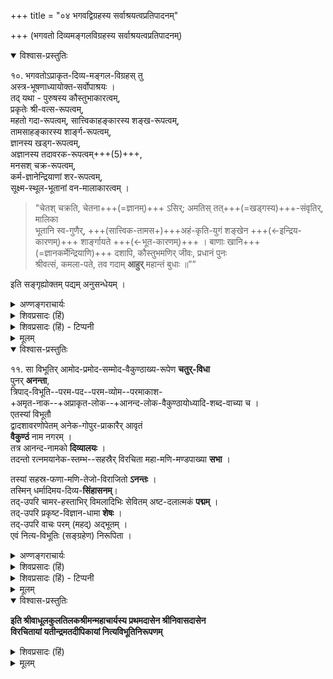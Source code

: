 +++
title = "०४ भगवद्विग्रहस्य सर्वाश्रयत्वप्रतिपादनम्"

+++
(भगवतो दिव्यमङ्गलविग्रहस्य सर्वाश्रयत्वप्रतिपादनम्) 

<details open><summary>विश्वास-प्रस्तुतिः</summary>

१०. भगवतोऽप्राकृत-दिव्य-मङ्गल-विग्रहस् तु  
अस्त्र-भूषणाध्यायोक्त-सर्वोपाश्रयः ।  
तद् यथा - पुरुषस्य कौस्तुभाकारत्वम्,  
प्रकृतेः श्री-वत्स-रूपत्वम्,  
महतो गदा-रूपत्वम्, 
सात्त्विकाहङ्कारस्य शङ्ख-रूपत्वम्,  
तामसाहङ्कारस्य शार्ङ्ग-रूपत्वम्,  
ज्ञानस्य खड्ग-रूपत्वम्,  
अज्ञानस्य तदावरक-रूपत्वम्+++(5)+++,  
मनसश् चक्र-रूपत्वम्,  
कर्म-ज्ञानेन्द्रियाणां शर-रूपत्वम्,  
सूक्ष्म-स्थूल-भूतानां वन-मालाकारत्वम् ।

> "चेतश् चक्रति, चेतना+++(=ज्ञानम्)+++ ऽसिर्; अमतिस् तत्+++(=खड्गस्य)+++-संवृतिर्, मालिका  
भूतानि स्व-गुणैर्, +++(सात्त्विक-तामस+)+++अहं-कृति-युगं शङ्खेन +++(←इन्द्रिय-कारणम्)+++ शार्ङ्गायते +++(←भूत-कारणम्)+++ ।
बाणाः खानि+++(=ज्ञानकर्मेन्द्रियाणि)+++ दशापि, कौस्तुभमणिर् जीवः, प्रधानं पुनः  
श्रीवत्सं, कमला-पते, तव गदाम् **आहुर्** महान्तं बुधाः ॥””

इति सङ्गृह्योक्तम् पद्यम् अनुसन्धेयम् ।
</details>

<details><summary>अण्णङ्गराचार्यः</summary>

पूर्वाचार्याणां सङ्ग्रहश्लोकमत्र विषये समुद्धरति **'चेत'** इति । चक्रति - चक्रवदाचरति । मनश्चक्ररूपेण वर्तते भगवतीत्यर्थः । चेतना - ज्ञानम् । अमतिः - अज्ञानम्, तत्संवृति - असिकोशः । मालिका -- स्वगुणैः शब्दादितन्मात्रैः सहितानि भूतानि वनमाला । शार्ङ्गायते - शार्ङ्गवदाचरति । तामसाहङ्काराभिमानि भगवतः श्रीशार्ङ्गं धनुरित्यर्थः । स्वानि - इन्द्रियाणि । महान्त - महत्त्वम् । शिष्टं स्पष्टम् । अयं श्लोकः श्रीमद्वेदान्ताचार्यकुमाराणां श्रीवरदार्याणाम् ।
</details>

<details><summary>शिवप्रसादः (हिं)</summary>

अनुवाद - अस्त्रभूपणाध्याय में श्रीभगवान् के दिव्यमङ्गलविग्रह को निम्न प्रकार से सबों का आश्रय बतलाया गया है । तथाहि —जीव श्रीभगवान् का कौस्तुभमणि है । प्रकृति ही उनका श्रीवत्सचिह्न है । महत्तत्त्व गदारूप है । सात्त्विकाहङ्कार शंख- स्वरूप है । तामसाहङ्कार शार्ङ्गस्वरूप है । ज्ञान कृपाणस्वरूप है । अज्ञान उस तल- वार का आवरक ( कोष ) है । मन चक्रस्वरूप है । ज्ञानेन्द्रियाँ एवं कर्मेन्द्रियाँ बाग- स्वरूप हैं । सूक्ष्मभूत ( तन्मात्राएँ ) एवं स्थूलभूत वनमालास्वरूप हैं । इन सभी अर्थों के संग्राहक निम्न श्लोक का यहाँ अनुसंधान करना चाहिए। वह श्लोक है- 

अर्थात् - हे श्रीपते ! श्रीपराशर महर्षि आदि महापुरुषों ने कहा है कि मन ही आपका चक्र है । ज्ञान कृपाण है, अज्ञान उसका म्यान है । अपने गुणों के साथ पञ्च- महाभूत ही आपकी वनमाला है । सात्त्विकाहङ्कार शंख तथा तामसाहङ्कार शां है, दश इन्द्रियाँ बाण हैं, जीव कौस्तुभमणि है, प्रकृति श्रीवत्सचिह्न है तथा महान् ही गदा है । 
</details>

<details><summary>शिवप्रसादः (हिं) - टिप्पनी</summary>

भा० प्र० – विष्णुपुराण के प्रथम अंश के बाइसवें अध्याय में श्रीभगवान् इस सम्पूर्ण जगत् को अस्त्र एवं भूषण रूप से किस प्रकार धारण करते हैं, इस बात को बतलाते हुए महर्षि पराशर कहते हैं- 

> 'आत्मानमस्य जगतो  
निर्लेपम् अगुणामलम् ।  
बिभर्ति कौस्तुभ-मणि-  
स्वरूपं भगवान् हरिः ॥  
>
> श्रीवत्स संस्थान-धरम्  
अनन्तेन समाश्रितम् ।  
प्रधानं बुद्धिर् अप्य् आस्ते  
गदारूपेण माधवे ॥ 
>
> भूतादिम् इन्द्रियादिञ्च  
द्विधाऽहङ्कारमीश्वरः ।  
बिभर्ति शङ्खरूपेण  
शार्ङ्गरूपेण स्थितम् ॥  
>
> चलत् स्वरूपम् अत्यन्तं  
जवेनान्तरितानिलम् ।  
चक्रस्वरूपं च मनो  
धत्ते विष्णुकरे स्थितम् ॥ 
>
> पञ्चरूपा तु या माला  
वैजयन्ती गदाभृतः ।  
सा भूतहेतु-सङ्घाता  
भूतमाला च वै द्विज ॥  
>
> यानीन्द्रियाण्य् अशेषाणि  
बुद्धिकर्मात्मकानि वै ।  
शररूपाण्य् अशेषाणि  
तानि धत्ते जनार्दनः ॥ 
>
> बिभर्ति यच् चासिरत्नम्  
अच्युतोऽत्यन्तनिर्मलम् ।  
विद्यामयं तु तज्ज्ञानम्  
अविद्याकोशसंस्थितम् ॥ 
>
> इत्थं पुमान् प्रधानं च  
बुद्ध्य्-अहङ्कारम् एव च ।  
भूतानि च हृषीकेशे  
मनः सर्वेन्द्रियाणि च । 
>
> विद्याविद्ये च मैत्रेय !  
सर्वम् एतत् समाश्रितम् ।  
अस्त्रभूषण-संस्थान-  
स्वरूपं रूपवर्जितः ॥  
>
> बिभर्ति मायारूपोऽसौ  
श्रेयसे प्राणिनां हरिः ।  
सविकारं प्रधानं च  
पुमांसम् अखिलं जगत् ।  
बिभर्ति पुण्डरीकाक्षः  
तदेवं परमेश्वरः ॥ 

[[११३]] ( विष्णुपुराण १।२२।६८-७६ ) 

अर्थात् 

> इस जगत् के निर्लेप, प्राकृतिक गुणों से रहित  
तथा निर्दोष आत्मा  
अर्थात् शुद्ध दिव्यगुणाष्टक-सम्पन्न **आत्मा** को  
भगवान् श्रीहरि मणिरूप से धारण करते हैं ।  
अर्थात् श्रीभगवान् का कौस्तुभमणि जीवतत्त्वाभिमानी है ।  
अनन्त प्रभु ने **प्रकृति** को  
श्रीवत्स रूप से स्थान दिया है।  
श्रीभगवान् में **बुद्धि** गदा रूप से स्थित है ।  
भूतों के कारण **तामस अहङ्कार**,  
तथा इन्द्रियों के कारण **सात्त्विक अहङ्कार**,  
इन दोनों को श्रीभगवान्  
क्रमशः शार्ङ्ग रूप से तथा शंख रूप से धारण करते हैं ।  
अपने वेग से वायु को भी पराजित करने वाले  
अत्यन्त चञ्चल मन को  
श्रीविष्णु अपने हाथ में चक्र रूप से धारण करते हैं ।  
श्रीभगवान् की पाँच रूपों वाली वनमाला है,  
वह पञ्चभूतों तथा पञ्चतन्मात्राओं के संघातस्वरूपा है ।  
भगवान् जनार्दन पाँचों कर्मेन्द्रियों तथा पाँचों ज्ञानेन्द्रियों को  
अपने बाण रूप से धारण करते हैं।  
श्रीभगवान् जिस रत्नमय अत्यन्त निर्मल नन्दक नामक कृपाण को धारण करते हैं,  
वहं ज्ञानमय है  
तथा वह अज्ञान रूपी कोश में स्थित है ।  
हे मैत्रेय ! इस प्रकार पुरुष, प्रधान, बुद्धि, अहङ्कार, सभी भूत, मन, सभी इन्द्रियां, ज्ञान तथा अज्ञान  
श्रीभगवान् हृषीकेश में अवस्थित हैं ।  
प्राकृतिक रूप ( शरीर ) से रहित  
श्रीभगवान् विचित्र रूप प्राणियों का कल्याण करने के लिए  
धारण करते हैं । 

विष्णुपुराण के इसी अर्थं का अनुवाद आचार्यों ने 'चेतश्चक्रति' इत्यादि श्लोक में किया है । 
</details>


<details><summary>मूलम्</summary>

१०. भगवतोऽप्राकृतदिव्यमङ्गलविग्रहस्तु अस्त्रभूषणाध्यायोक्तसर्वोपाश्रयः । तद्यथा -पुरुषस्य कौस्तुभाकारत्वम्, प्रकृतेः श्रीवत्सरूपत्वम्, महतो गदारूपत्वम्,सात्त्विका – हङ्कारस्य शङ्खरूपत्वम्, तामसाहङ्कारस्य शार्ङ्गरूपत्वम्, ज्ञानस्य खड्गरूपत्वम्, अज्ञानस्य तदावरकरूपत्वम्, मनसश्चक्ररूपत्वम्, कर्मज्ञानेन्द्रियाणां शररूपत्वम्, सूक्ष्मस्थूलभूतानां वनमालाकारत्वम् ।

> “चेतश्चक्रति चेतनासिरमतिस्तत्संवृतिर्मालिका  
भूतानि स्वगुणरहङ्कृतियुगं शङ्खेन शार्ङ्गायते ।  
बाणाः खानि दशापि कौस्तुभमणिर्जीवः प्रधानम् पुनः  
श्रीवत्सः कमलापते तव गदामाहुर्महान्तम् बुधाः ॥”

इति सङ्गृह्योक्तम् पद्यमनुसन्धेयम् ।

</details>



<details open><summary>विश्वास-प्रस्तुतिः</summary>

११. सा विभूतिर् आमोद-प्रमोद-सम्मोद-वैकुण्ठाख्य-रूपेण **चतुर्-विधा**  
पुनर् **अनन्ता**,  
त्रिपाद्-विभूति--परम-पद--परम-व्योम--परमाकाश-  
+अमृत-नाक--+अप्राकृत-लोक--+आनन्द-लोक-वैकुण्ठायोध्यादि-शब्द-वाच्या च ।  
एतस्यां विभूतौ  
द्वादशावरणोपेतम् अनेक-गोपुर-प्राकारैर् आवृतं  
**वैकुण्ठं** नाम नगरम् ।  
तत्र आनन्द-नामको **दिव्यालयः** ।  
तदन्तो रत्नमयानेक-स्तम्भ--सहस्रैर् विरचिता महा-मणि-मण्डपाख्या **सभा** ।  

तस्यां सहस्र-फणा-मणि-तेजो-विराजितो **ऽनन्तः** ।  
तस्मिन् धर्मादिमय-दिव्य-**सिंहासनम्**।  
तद्-उपरि चामर-हस्ताभिर् विमलादिभिः सेवितम् अष्ट-दलात्मकं **पद्मम्** ।  
तद्-उपरि प्रकृष्ट-विज्ञान-धामा **शेषः** ।  
तद्-उपरि वाचः परम् (महद्) अद्भूतम् ।  
एवं नित्य-विभूतिः (सङ्ग्रहेण) निरूपिता ।
</details>

<details><summary>अण्णङ्गराचार्यः</summary>

**'से'**ति । आमोदप्रमोदसम्मोदाख्यानि सङ्कर्षणप्रद्युम्नानिरुद्धानां दिव्यं भवनानि । पुनरनन्ता-असङ्ख्यानभोग्यभोगोपकरणभोगस्थानसमृद्धा । 
 
एतद्विभूतिसमृद्धेर्लीलाविभूतिनमृद्धितस्त्रिगुणितत्वं श्रुतं 'पादोऽस्य विश्वा भूतानि त्रिपादस्यामृतं दिवि' (पृ० सू०) इति श्रीमति वैकुण्ठे परात्परस्य भगवतो वासुदेवस्यावस्थानं वर्णयति **'तस्या'**मिति । वाचः परमद्भुतम् — परमपुरुषस्वरूपं सर्वदाऽनुभवेऽप्यपूर्ववदाश्चर्यावहमिदमित्थमित्यनिर्देश्यमपरिच्छिन्नमाहात्म्यं नित्यमुक्तैरनुभाव्यं सेव्यं च विराजत इत्यर्थः । अत्र 'कूर्मादीन् सव्यपादम्' इति श्लोकद्वयमनुसन्धेयम् । तद्यथा - 

> कूर्मादीन् दिव्यलोकान् तदनु मणिमयं मण्डपं तत्र शेषम्,  
तस्मिन् धर्मादिपीठं तदुपरि कमलं चामरं ग्राहिणीश्च ।  
विष्णुं देवीर्विभूषायुधगणमुरगपादुके वैनतेयम्,  
सेनेशं द्वारपालान् कुमुदमुखगणान् विष्णुभक्तान् प्रपद्ये ॥  
सव्यं पादं प्रसार्य श्रितदुरितहरं दक्षिणं कुञ्चयित्वा  
जानुन्यादाय सव्येतरमितरभृजं नागभोगे निधाय ।  
पश्चाद्बाहुद्वयेन प्रतिभटशमने धारयन् शङ्खचक्रं  
देवीभूषादिजुष्टो जनयतु जगतां शर्म वैकुण्ठनाथ ॥ 

(नित्यग्रन्थे) इति ॥ 

॥ इति षष्ठावतारव्याख्या ॥
</details>

<details><summary>शिवप्रसादः (हिं)</summary>

नित्यविभूति के चार भेद हैं- आमोद, प्रमोद, सम्मोद एवं वैकुण्ठ । पुनः उसके अनन्त प्रभेद हैं । नित्यविभूति के कई नाम हैं, जैसे- त्रिपाद्विभूति, परमपद, परमव्योम, परमाकाश, अमृतलोक, नाकलोक, आनन्दलोक, वैकुण्ठलोक तथा अयोध्या आदि । नित्यविभूति में बारह आवरणों से युक्त अनेक गोपुर तथा प्राकारों से घिरा हुआ वैकुण्ठ नामक नगर है। उस वैकुण्ठ नगर में आनन्द नामक दिव्य भवन है । उसके भीतर कई सहस्र रत्न के स्तम्भों से निर्मित महामणि- मण्डप नाम की सभा है । उस मण्डप में हजार फणाओं के रत्नों के तेज से सुशोभित अनन्त हैं । उनके ऊपर धर्मादि-युक्त दिव्य सिहासन है । उसके ऊपर चामरधारिणी विमला आदि के द्वारा सुसेवित आठ दलों वाला कमल है । उसके ऊपर प्रकृष्टविज्ञानाश्रय शेष हैं । उसके ऊपर वाणी के द्वारा कात्स्न्र्त्स्न्येन अवर्णनीय श्रीभगवान् हैं । इस प्रकार संक्षेपतः नित्यविभूति का निरूपण किया गया । 

</details>

<details><summary>शिवप्रसादः (हिं) - टिप्पनी</summary>

[[११२]]


नित्यविभूति के जो आमोद आदि चार भेद बतलाए गये हैं,  
वे क्रमशः संकर्षण, प्रद्युम्न, अनिरुद्ध तथा वासुदेव के दिव्य भवन रूप हैं ।  
अर्थात् [[११४]] आमोद संकर्षण के, प्रमोद प्रद्युम्न के, सम्मोद अनिरुद्ध के तथा वैकुण्ठ श्रीवासुदेव के भवन रूप हैं ।  
ये संकर्षण आदि चारों श्रीभगवान् के व्यूह रूप हैं ।  
इसके पश्चात् नित्यविभूति के भोग्य, भोगोपकरण तथा भोगस्थान रूप से  
अनन्त प्रभेद हैं ।  
नित्य- विभूति के कई नाम हैं।  

जैसे— **त्रिपाद्विभूति** श्रीभगवान् की दो विभूतियाँ है- लीलाविभूति तथा त्रिपाद्विभूति ।  
लीलाविभूति में सम्पूर्ण जगत् है और त्रिपाद्- विभूति वैकुण्ठ को कहते हैं ।  
लीलाविभूति की अपेक्षा यह तीन गुना बड़ी है, अतएव इसे त्रिपादविभूति कहते हैं।  
श्रुति भी इसका वर्णन करते हुए कहती है-  
' पादोऽस्य विश्वा भूतानि त्रिपादस्यामृतं दिवि ।'  
अर्थात् श्रीभगवान् के ऐश्वर्य के एक पाद में सम्पूर्ण जगत् है तथा इसका दिव्य तीन हिस्सा वैकुण्ठलोक में है ।  

इसे **परमपद** इस- लिए कहा जाता है कि यह जीवों के लिए परम प्राण्यस्थान है ।  
अथवा परमपुरुष का धाम होने से भी यह परमपद कहा जाता है ।  
नित्यविभूति को **परमव्योम** तथा **परमाकाश** इसलिए कहा जाता है कि यह सभी लोकों से ऊपर तथा परमप्रकाशस्व- रूपा है ।  
वह सूर्य, चन्द्रमा इत्यादि का कोई भी प्रकाश नहीं होता ।  
गीता में श्रीभगवान् कहते हैं - 

> 'न तद् भासयते सूर्यो  
न शशाङ्को न पावकः ।' 

अर्थात् 

> उस विभूति को सूर्य, चन्द्रमा तथा अग्नि आदि प्रकाशित नहीं करते हैं । 

नित्यविभूति नित्य परमात्मा का लोक होने से  
**अमृतलोक**,  
दिव्यगुणसम्पन्न नित्य-मुक्त जीवों का लोक होने के कारण **नाकलोक**,  
दिव्य गुणों तथा दिव्य पञ्चभूतों से सम्पन्न होने के कारण **अप्राकृतलोक**,  
आनन्दमय होने के कारण **आनन्दलोक** तथा जीवों के आविर्भूत गुणाष्टक सम्पन्न होने  
तथा जीवों की सभी कुण्ठाओं के समाप्त हो जाने के कारण **वैकुण्ठलोक**  
तथा अपराजेय होने के कारण **अयोध्या** शब्द से अभिहित की जाती है ।  

वैकुण्ठ उस नित्य- विभूति का एक नगर है ।  
वह नगर द्वादश आवरणों से युक्त है । उसमें अनेक गोपुर तथा प्राकार हैं । दिव्य वैकुण्ठ नामक नगर में महामणिमण्डप नाम की एक दिव्य सभा है, जो रत्नों से निर्मित हजारों स्तम्भों से समलंकृत है ।  
उसके भीतर अनन्त विरा- जित हैं, जिनकी हजारो फणाओं की मणियां सदा चमकती रहती हैं ।  
उसके ऊपर एक दिव्य सिंहासन है, जिसके धर्म आदि चार पाद हैं ।  
उस सिंहासन के ऊपर एक अष्टदल कमल है, जिसके ऊपर विमला आदि चमरग्राहिणियाँ चमर किया करती हैं ।  
उस कमल के ऊपर शेष विराजित हैं । श्रीशेष ज्ञानके आश्रयस्वरूप हैं ।  
उसी के ऊपर श्रीभगवान् विराजित हैं ।  
श्रीभगवान् का अनुभव सदा नवीन नवीन-सा ही रहता है । 
अपूर्वरूप से ही उनकी अनुभूति होती है।  
उनका कात्स्र्त्स्न्येन वर्णन सर्वथा असंभव है ।  
श्रीभगवान् के दिव्यरूप का वर्णन करते हुए कहा गया है- 


> 'सव्यं पादं प्रसार्याश्रितदुरितहरं दक्षिणं कुञ्चयित्वा  
जानून्य् आधाय सव्येतरम् इतरभुजं नागभोगे निधाय ।  
पश्चाद् बाहुद्वयेन प्रतिभटशमने धारयन् शङ्खचक्रे,  
देवी भूषादिजुष्टो वितरतु जगतां शर्म वैकुण्ठनाथः ॥'


[[११५]]


अर्थात् 

> आश्रित जीवों के सभी पापों के प्रणाशक बाएँ पैर को फैलाकर तथा दाहिने पैर को मोड़कर श्रीभगवान् अपने घुटने पर रखे हुए हैं। अपनी दाहिनी तथा बाई भुजा को शेषनाग के आभोग पर रखकर श्रीभगवान् अपने पीछे की दोनों भुजाओं में शत्रुओं के विनाशक शंख एवं चक्र को धारण किये हुए हैं। इस प्रकार श्रीदेवी एवं भूदेवी तथा अलङ्कारों से अलङ्कृत वैकुण्ठनाथ श्रीभगवान् संसारियों को कल्याण प्रदान करें । 

</details>


<details><summary>मूलम्</summary>

११. सा विभूतिर् आमोदप्रमोदसम्मोदवैकुण्ठाख्यरूपेण चतुर्विधा पुनरनन्ता त्रिपा-द्विभूतिपरमपदपरमव्योमपरमाकाशामृतनाकाप्राकृतलोकानन्दलोकवैकुण्ठायोध्यादि-शब्दवाच्या च । एतस्यां विभूतौ द्वादशावरणोपेतम् अनेकगोपुरप्राकारैरावृतं वैकुण्ठं नाम नगरम् । तत्र आनन्दनामको दिव्यालयः । तदन्तो रत्नमयानेक-स्तम्भसहस्रैर्विरचिता महामणिमण्डपाख्या सभा । तस्यां सहस्रफणामणितेजो- विराजितोऽनन्तः । तस्मिन् धर्मादिमयदिव्यसिंहासनम्। तदुपरि चामरहस्ताभि- र्विमलादिभिः सेवितम् अष्टदलात्मकं पद्मम् । तदुपरि प्रकृष्टविज्ञानधामा शेषः । तदुपरि वाचः परमद्भूतम् । एवं नित्यविभूतिः निरूपिता ।
</details>

<details open><summary>विश्वास-प्रस्तुतिः</summary>

**इति श्रीवाधूलकुलतिलकश्रीमन्महाचार्यस्य प्रथमदासेन श्रीनिवासदासेन  
विरचितायां यतीन्द्रमतदीपिकायां नित्यविभूतिनिरूपणम्**
</details>

<details><summary>शिवप्रसादः (हिं)</summary>

इस प्रकार श्रीवाधूलकुलतिलक श्रीमन्महाचार्य के प्रधान शिष्य श्रीनिवासाचार्य द्वारा प्रणीत यतीन्द्रमतदीपिका नामक शारीरक - परिभाषा का नित्य-विभूति नामक छठा अवतार समाप्त हुआ ।
</details>


<details><summary>मूलम्</summary>

**इति श्रीवाधूलकुलतिलकश्रीमन्महाचार्यस्य प्रथमदासेन श्रीनिवासदासेन  
विरचितायां यतीन्द्रमतदीपिकायां नित्यविभूतिनिरूपणम्**
</details>
 



